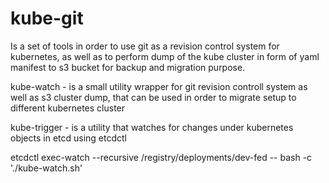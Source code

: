 # kube-git
Is a set of tools in order to use git as a revision control system for kubernetes, as well as to perform dump of the kube cluster in form of yaml manifest to s3 bucket for backup and migration purpose.

kube-watch - is a small utility wrapper for git revision controll system as well as s3 cluster dump, that can be used in order to migrate setup to different kubernetes cluster

kube-trigger - is a utility that watches for changes under kubernetes objects in etcd using etcdctl

etcdctl exec-watch --recursive /registry/deployments/dev-fed -- bash -c './kube-watch.sh'
